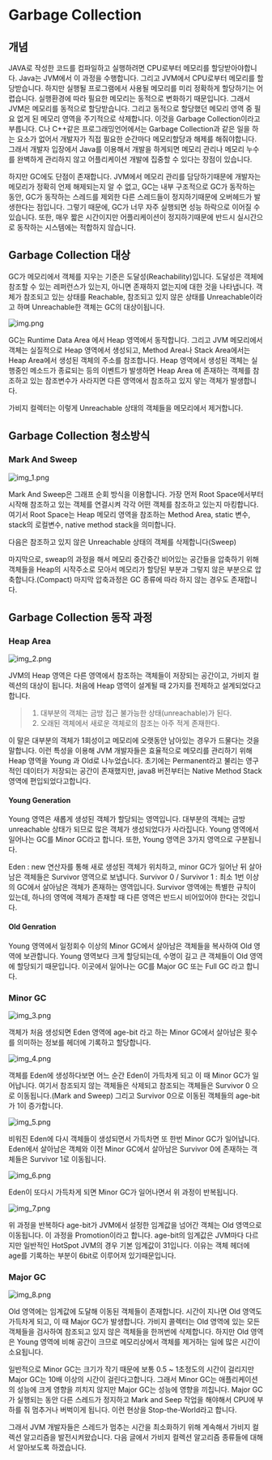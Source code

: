# Garbage Collection #

## 개념 ##

JAVA로 작성한 코드를 컴파일하고 실행하려면 CPU로부터 메모리를 할당받아야합니다.
Java는 JVM에서 이 과정을 수행합니다. 그리고 JVM에서 CPU로부터 메모리를 할당받습니다. 하지만 실행될 프로그램에서 사용될 메모리를 미리 정확하게 할당하기는 어렵습니다.
실행환경에 따라 필요한 메모리는 동적으로 변화하기 때문입니다. 그래서 JVM은 메모리를 동적으로 할당받습니다.
그리고 동적으로 할당했던 메모리 영역 중 필요 없게 된 메모리 영역을 주기적으로 삭제합니다. 이것을 Garbage Collection이라고 부릅니다.
C나 C++같은 프로그래밍언어에서는 Garbage Collection과 같은 일을 하는 요소가 없어서 개발자가 직접 필요한 순간마다 메모리할당과 해제를 해줘야합니다.
그래서 개발자 입장에서 Java를 이용해서 개발을 하게되면 메모리 관리나 메모리 누수를 완벽하게 관리하지 않고 어플리케이션 개발에 집중할 수 있다는 장점이 있습니다.

하지만 GC에도 단점이 존재합니다.
JVM에서 메모리 관리를 담당하기때문에 개발자는 메모리가 정확히 언제 해제되는지 알 수 없고, GC는 내부 구조적으로 GC가 동작하는 동안, GC가 동작하는 스레드를 제외한 다른 스레드들이 정지하기때문에 오버헤드가 발생한다는 점입니다.
그렇기 때문에, GC가 너무 자주 실행되면 성능 하락으로 이어질 수 있습니다. 또한, 매우 짧은 시간이지만 어플리케이션이 정지하기때문에 반드시 실시간으로 동작하는 시스템에는 적합하지 않습니다.

## Garbage Collection 대상 ##

GC가 메모리에서 객체를 지우는 기준은 도달성(Reachability)입니다.
도달성은 객체에 참조할 수 있는 레퍼런스가 있는지, 아니면 존재하지 없는지에 대한 것을 나타냅니다.
객체가 참조되고 있는 상태를 Reachable, 참조되고 있지 않은 상태를 Unreachable이라고 하며 Unreachable한 객체는 GC의 대상이됩니다.

![img.png](img.png)

GC는 Runtime Data Area 에서 Heap 영역에서 동작합니다. 그리고 JVM 메모리에서 객체는 실질적으로 Heap 영역에서 생성되고, Method Area나 Stack Area에서는 Heap Area에서 생성된 객체의 주소를 참조합니다.
Heap 영역에서 생성된 객체는 실행중인 메소드가 종료되는 등의 이벤트가 발생하면 Heap Area 에 존재하는 객체를 참조하고 있는 참조변수가 사라지면 다른 영역에서 참조하고 있지 앟는 객체가 발생합니다.

가비지 컬렉터는 이렇게 Unreachable 상태의 객체들을 메모리에서 제거합니다.

## Garbage Collection 청소방식 ##

### Mark And Sweep ###

![img_1.png](img_1.png)

Mark And Sweep은 그래프 순회 방식을 이용합니다. 
가장 먼저 Root Space에서부터 시작해 참조하고 있는 객체를 연결시켜 각각 어떤 객체를 참조하고 있는지 마킹합니다.
여기서 Root Space는 Heap 메모리 영역을 참조하는 Method Area, static 변수, stack의 로컬변수, native method stack을 의미합니다.

다음은 참조하고 있지 않은 Unreachable 상태의 객체를 삭제합니다(Sweep)

마지막으로, sweap의 과정을 해서 메모리 중간중간 비어있는 공간들을 압축하기 위해 객체들을 Heap의 시작주소로 모아서 메모리가 할당된 부분과 그렇지 않은 부분으로 압축합니다.(Compact)
마지막 압축과정은 GC 종류에 따라 하지 않는 경우도 존재합니다.

## Garbage Collection 동작 과정 ##


### Heap Area ### 

![img_2.png](img_2.png)

JVM의 Heap 영역은 다른 영역에서 참조하는 객체들이 저장되는 공간이고, 가비지 컬렉션의 대상이 됩니다.
처음에 Heap 영역이 설계될 때 2가지를 전제하고 설계되었다고 합니다.

> 1. 대부분의 객체는 금방 접근 불가능한 상태(unreachable)가 된다.
> 2. 오래된 객체에서 새로운 객체로의 참조는 아주 적게 존재한다.

이 말은 대부분의 객체가 1회성이고 메모리에 오랫동안 남아있는 경우가 드물다는 것을 말합니다.
이런 특성을 이용해 JVM 개발자들은 효율적으로 메모리를 관리하기 위해 Heap 영역을 Young 과 Old로 나누었습니다.
초기에는 Permanent라고 불리는 영구적인 데이터가 저장되는 공간이 존재했지만, java8 버전부터는 Native Method Stack 영역에 편입되었다고합니다.

#### Young Generation ####
Young 영역은 새롭게 생성된 객체가 할당되는 영역입니다.
대부분의 객체는 금방 unreachable 상태가 되므로 많은 객체가 생성되었다가 사라집니다.
Young 영역에서 일어나는 GC를 Minor GC라고 합니다.
또한, Young 영역은 3가지 영역으로 구분됩니다.

Eden : new 연산자를 통해 새로 생성된 객체가 위치하고, minor GC가 일어난 뒤 살아남은 객체들은 Survivor 영역으로 보냅니다.
Survivor 0 / Survivor 1 : 최소 1번 이상의 GC에서 살아남은 객체가 존재하는 영역입니다. Survivor 영역에는 특별한 규칙이 있는데, 하나의 영역에 객체가 존재할 때 다른 영역은 반드시 비어있어야 한다는 것입니다.  

#### Old Genration ####

Young 영역에서 일정회수 이상의 Minor GC에서 살아남은 객체들을 복사하여 Old 영역에 보관합니다.
Young 영역보다 크게 할당되는데, 수명이 길고 큰 객체들이 Old 영역에 할당되기 때문입니다.
이곳에서 일어나는 GC를 Major GC 또는 Full GC 라고 합니다.

### Minor GC ###

![img_3.png](img_3.png)

객체가 처음 생성되면 Eden 영역에 age-bit 라고 하는 Minor GC에서 살아남은 횟수를 의미하는 정보를 헤더에 기록하고 할당합니다.

![img_4.png](img_4.png)

객체를 Eden에 생성하다보면 어느 순간 Eden이 가득차게 되고 이 때 Minor GC가 일어납니다. 여기서 참조되지 않는 객체들은 삭제되고 참조되는 객체들은 Survivor 0 으로 이동됩니다.(Mark and Sweep)
그리고 Survivor 0으로 이동된 객체들의 age-bit가 1이 증가합니다.

![img_5.png](img_5.png)

비워진 Eden에 다시 객체들이 생성되면서 가득차면 또 한번 Minor GC가 일어납니다. Eden에서 살아남은 객체와 이전 Minor GC에서 살아남은 Survivor 0에 존재하는 객체들은 Survivor 1로 이동됩니다.

![img_6.png](img_6.png)

Eden이 또다시 가득차게 되면 Minor GC가 일어나면서 위 과정이 반복됩니다. 

![img_7.png](img_7.png)

위 과정을 반복하다 age-bit가 JVM에서 설정한 임계값을 넘어간 객체는 Old 영역으로 이동됩니다. 이 과정을 Promotion이라고 합니다.
age-bit의 임계값은 JVM마다 다르지만 일반적인 HotSpot JVM의 경우 기본 임계값이 31입니다.
이유는 객체 헤더에 age를 기록하는 부분이 6bit로 이루어져 있기때문입니다.


### Major GC ###

![img_8.png](img_8.png)

Old 영역에는 임계값에 도달해 이동된 객체들이 존재합니다. 시간이 지나면 Old 영역도 가득차게 되고, 이 때 Major GC가 발생합니다.
가비지 콜렉터는 Old 영역에 있는 모든 객체들을 검사하여 참조되고 있지 않은 객체들을 한꺼번에 삭제합니다.
하지만 Old 영역은 Young 영역에 비해 공간이 크므로 메모리상에서 객체를 제거하는 일에 많은 시간이 소요됩니다.

일반적으로 Minor GC는 크기가 작기 때문에 보통 0.5 ~ 1초정도의 시간이 걸리지만 Major GC는 10배 이상의 시간이 걸린다고합니다.
그래서 Minor GC는 애플리케이션의 성능에 크게 영향을 끼치지 않지만 Major GC는 성능에 영향을 끼칩니다.
Major GC가 실행되는 동안 다른 스레드가 정지하고 Mark and Seep 작업을 해야해서 CPU에 부하를 줘 멈추거나 버벅이게 됩니다.
이런 현상을 Stop-the-World라고 합니다.

그래서 JVM 개발자들은 스레드가 멈추는 시간을 최소화하기 위해 계속해서 가비지 컬렉션 알고리즘을 발전시켜왔습니다.
다음 글에서 가비지 컬렉션 알고리즘 종류들에 대해서 알아보도록 하겠습니다.
